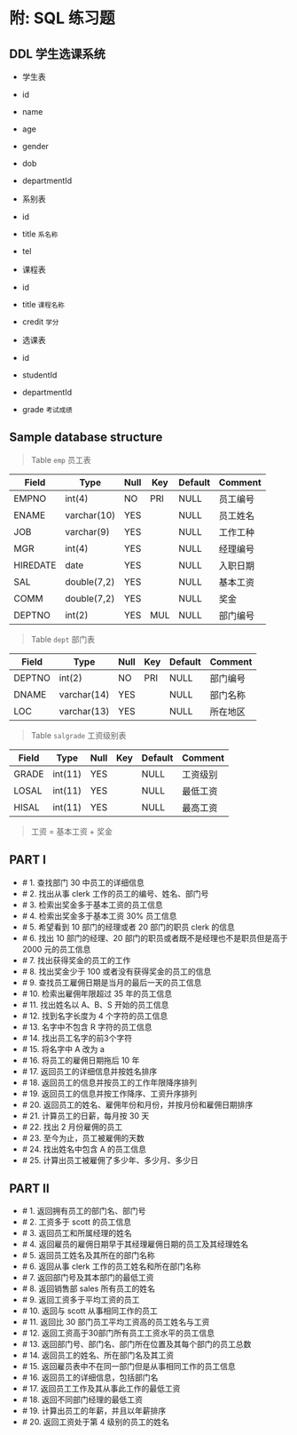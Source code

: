 # 附: SQL 练习题

## DDL 学生选课系统

- 学生表
 - id
 - name
 - age
 - gender
 - dob
 - departmentId
 
- 系别表
 - id
 - title `系名称`
 - tel
 
- 课程表
 - id
 - title `课程名称`
 - credit `学分`
- 选课表  
 - id
 - studentId
 - departmentId
 - grade `考试成绩`

## Sample database structure

> Table `emp` 员工表

Field    | Type        | Null | Key | Default | Comment
----------|-------------|------|-----|---------|-------
EMPNO    | int(4)      | NO   | PRI | NULL    | 员工编号
ENAME    | varchar(10) | YES  |     | NULL    | 员工姓名
JOB      | varchar(9)  | YES  |     | NULL    | 工作工种
MGR      | int(4)      | YES  |     | NULL    | 经理编号
HIREDATE | date        | YES  |     | NULL    | 入职日期
SAL      | double(7,2) | YES  |     | NULL    | 基本工资
COMM     | double(7,2) | YES  |     | NULL    | 奖金
DEPTNO   | int(2)      | YES  | MUL | NULL    | 部门编号

> Table `dept` 部门表

Field  | Type        | Null | Key | Default | Comment
--------|-------------|------|-----|---------|-------
DEPTNO | int(2)      | NO   | PRI | NULL    | 部门编号
DNAME  | varchar(14) | YES  |     | NULL    | 部门名称
LOC    | varchar(13) | YES  |     | NULL    | 所在地区

> Table `salgrade` 工资级别表

Field | Type    | Null | Key | Default | Comment
-------|---------|------|-----|---------|-------
GRADE | int(11) | YES  |     | NULL    | 工资级别
LOSAL | int(11) | YES  |     | NULL    | 最低工资
HISAL | int(11) | YES  |     | NULL    | 最高工资

> 工资 = 基本工资 + 奖金

## PART I

- \# 1. 查找部门 30 中员工的详细信息
- \# 2. 找出从事 clerk 工作的员工的编号、姓名、部门号
- \# 3. 检索出奖金多于基本工资的员工信息
- \# 4. 检索出奖金多于基本工资 30% 员工信息
- \# 5. 希望看到 10 部门的经理或者 20 部门的职员 clerk 的信息
- \# 6. 找出 10 部门的经理、20 部门的职员或者既不是经理也不是职员但是高于 2000 元的员工信息
- \# 7. 找出获得奖金的员工的工作
- \# 8. 找出奖金少于 100 或者没有获得奖金的员工的信息
- \# 9. 查找员工雇佣日期是当月的最后一天的员工信息
- \# 10. 检索出雇佣年限超过 35 年的员工信息
- \# 11. 找出姓名以 A、B、S 开始的员工信息
- \# 12. 找到名字长度为 4 个字符的员工信息
- \# 13. 名字中不包含 R 字符的员工信息
- \# 14. 找出员工名字的前3个字符
- \# 15. 将名字中 A 改为 a
- \# 16. 将员工的雇佣日期拖后 10 年
- \# 17. 返回员工的详细信息并按姓名排序
- \# 18. 返回员工的信息并按员工的工作年限降序排列
- \# 19. 返回员工的信息并按工作降序、工资升序排列
- \# 20. 返回员工的姓名、雇佣年份和月份，并按月份和雇佣日期排序
- \# 21. 计算员工的日薪，每月按 30 天
- \# 22. 找出 2 月份雇佣的员工
- \# 23. 至今为止，员工被雇佣的天数
- \# 24. 找出姓名中包含 A 的员工信息
- \# 25. 计算出员工被雇佣了多少年、多少月、多少日

## PART II

- \# 1. 返回拥有员工的部门名、部门号
- \# 2. 工资多于 scott 的员工信息
- \# 3. 返回员工和所属经理的姓名
- \# 4. 返回雇员的雇佣日期早于其经理雇佣日期的员工及其经理姓名
- \# 5. 返回员工姓名及其所在的部门名称
- \# 6. 返回从事 clerk 工作的员工姓名和所在部门名称
- \# 7. 返回部门号及其本部门的最低工资
- \# 8. 返回销售部 sales 所有员工的姓名
- \# 9. 返回工资多于平均工资的员工
- \# 10. 返回与 scott 从事相同工作的员工
- \# 11. 返回比 30 部门员工平均工资高的员工姓名与工资
- \# 12. 返回工资高于30部门所有员工工资水平的员工信息
- \# 13. 返回部门号、部门名、部门所在位置及其每个部门的员工总数
- \# 14. 返回员工的姓名、所在部门名及其工资
- \# 15. 返回雇员表中不在同一部门但是从事相同工作的员工信息
- \# 16. 返回员工的详细信息，包括部门名
- \# 17. 返回员工工作及其从事此工作的最低工资
- \# 18. 返回不同部门经理的最低工资
- \# 19. 计算出员工的年薪，并且以年薪排序
- \# 20. 返回工资处于第 4 级别的员工的姓名
